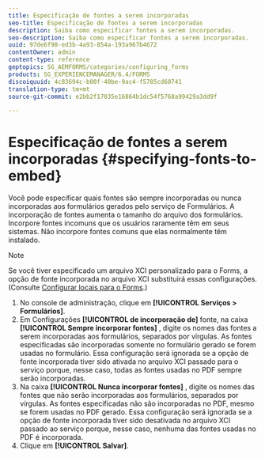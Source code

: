 ```yaml
---
title: Especificação de fontes a serem incorporadas
seo-title: Especificação de fontes a serem incorporadas
description: Saiba como especificar fontes a serem incorporadas.
seo-description: Saiba como especificar fontes a serem incorporadas.
uuid: 97de6f98-ed3b-4a93-854a-193a967b4672
contentOwner: admin
content-type: reference
geptopics: SG_AEMFORMS/categories/configuring_forms
products: SG_EXPERIENCEMANAGER/6.4/FORMS
discoiquuid: 4c83694c-b00f-40be-9ac4-f5785cd60741
translation-type: tm+mt
source-git-commit: e2bb2f17035e16864b1dc54f5768a99429a3dd9f

---
```



# Especificação de fontes a serem incorporadas {#specifying-fonts-to-embed}

Você pode especificar quais fontes são sempre incorporadas ou nunca incorporadas aos formulários gerados pelo serviço de Formulários. A incorporação de fontes aumenta o tamanho do arquivo dos formulários. Incorpore fontes incomuns que os usuários raramente têm em seus sistemas. Não incorpore fontes comuns que elas normalmente têm instalado.

>[!NOTE]
>
>Se você tiver especificado um arquivo XCI personalizado para o Forms, a opção de fonte incorporada no arquivo XCI substituirá essas configurações. (Consulte [Configurar locais para o Forms](/help/forms/using/admin-help/configuring-locations-forms.md#configuring-locations-for-forms).)

1. No console de administração, clique em **[!UICONTROL Serviços > Formulários]**.
1. Em Configurações **[!UICONTROL de incorporação de]** fonte, na caixa **[!UICONTROL Sempre incorporar fontes]** , digite os nomes das fontes a serem incorporadas aos formulários, separados por vírgulas. As fontes especificadas são incorporadas somente no formulário gerado se forem usadas no formulário. Essa configuração será ignorada se a opção de fonte incorporada tiver sido ativada no arquivo XCI passado para o serviço porque, nesse caso, todas as fontes usadas no PDF sempre serão incorporadas.
1. Na caixa **[!UICONTROL Nunca incorporar fontes]** , digite os nomes das fontes que não serão incorporadas aos formulários, separados por vírgulas. As fontes especificadas não são incorporadas no PDF, mesmo se forem usadas no PDF gerado. Essa configuração será ignorada se a opção de fonte incorporada tiver sido desativada no arquivo XCI passado ao serviço porque, nesse caso, nenhuma das fontes usadas no PDF é incorporada.
1. Clique em **[!UICONTROL Salvar]**.


